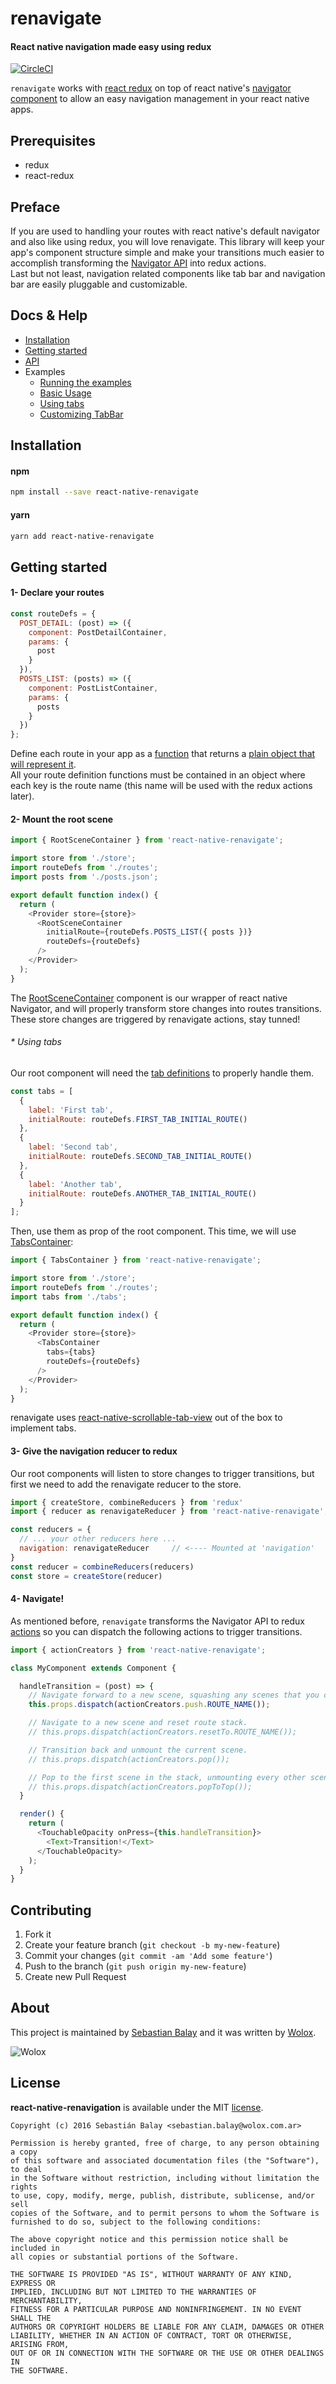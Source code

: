 # renavigate

#### React native navigation made easy using redux

[![CircleCI](https://circleci.com/gh/Wolox/react-native-renavigate.svg?style=svg)](https://circleci.com/gh/Wolox/react-native-renavigate)

`renavigate` works with [react redux](https://github.com/reactjs/react-redux/) on top of react native's [navigator component](https://facebook.github.io/react-native/docs/navigator.html) to allow an easy navigation management in your react native apps.

## Prerequisites
- redux
- react-redux

## Preface
If you are used to handling your routes with react native's default navigator and also like using redux, you will love renavigate. This library will keep your app's component structure simple and make your transitions much easier to accomplish transforming the [Navigator API](https://facebook.github.io/react-native/docs/navigator.html#methods) into redux actions.  
Last but not least, navigation related components like tab bar and navigation bar are easily pluggable and customizable.

## Docs & Help
- [Installation](#installation)
- [Getting started](#getting-started)
- [API](docs/API.md)
- Examples
  - [Running the examples](Examples)
  - [Basic Usage](Examples/BasicExample)
  - [Using tabs](Examples/TabsExample)
  - [Customizing TabBar](Examples/CustomTabBar)

## Installation

#### npm
```bash
npm install --save react-native-renavigate
```

#### yarn
```bash
yarn add react-native-renavigate
```


## Getting started

#### 1- Declare your routes

```js
const routeDefs = {
  POST_DETAIL: (post) => ({
    component: PostDetailContainer,
    params: {
      post
    }
  }),
  POSTS_LIST: (posts) => ({
    component: PostListContainer,
    params: {
      posts
    }
  })
};
```

Define each route in your app as a [function](docs/API.md#route-definitions) that returns a [plain object that will represent it](docs/API.md#route-instance).  
All your route definition functions must be contained in an object where each key is the route name (this name will be used with the redux actions later).

#### 2- Mount the root scene

```js
import { RootSceneContainer } from 'react-native-renavigate';

import store from './store';
import routeDefs from './routes';
import posts from './posts.json';

export default function index() {
  return (
    <Provider store={store}>
      <RootSceneContainer
        initialRoute={routeDefs.POSTS_LIST({ posts })}
        routeDefs={routeDefs}
      />
    </Provider>
  );
}
```

The [RootSceneContainer](docs/API.md#rootscenecontainer) component is our wrapper of react native Navigator, and will properly transform store changes into routes transitions. These store changes are triggered by renavigate actions, stay tunned!

###### * Using tabs
Our root component will need the [tab definitions](docs/API.md#tab-definitions) to properly handle them.

```js
const tabs = [
  {
    label: 'First tab',
    initialRoute: routeDefs.FIRST_TAB_INITIAL_ROUTE()
  },
  {
    label: 'Second tab',
    initialRoute: routeDefs.SECOND_TAB_INITIAL_ROUTE()
  },
  {
    label: 'Another tab',
    initialRoute: routeDefs.ANOTHER_TAB_INITIAL_ROUTE()
  }
];
```
Then, use them as prop of the root component. This time, we will use [TabsContainer](docs/API.md#tabscontainer):

```js
import { TabsContainer } from 'react-native-renavigate';

import store from './store';
import routeDefs from './routes';
import tabs from './tabs';

export default function index() {
  return (
    <Provider store={store}>
      <TabsContainer
        tabs={tabs}
        routeDefs={routeDefs}
      />
    </Provider>
  );
}
```

renavigate uses [react-native-scrollable-tab-view](https://github.com/skv-headless/react-native-scrollable-tab-view) out of the box to implement tabs.

#### 3- Give the navigation reducer to redux
Our root components will listen to store changes to trigger transitions, but first we need to add the renavigate reducer to the store.

```js
import { createStore, combineReducers } from 'redux'
import { reducer as renavigateReducer } from 'react-native-renavigate';

const reducers = {
  // ... your other reducers here ...
  navigation: renavigateReducer     // <---- Mounted at 'navigation'
}
const reducer = combineReducers(reducers)
const store = createStore(reducer)
```

#### 4- Navigate!
As mentioned before, `renavigate` transforms the Navigator API to redux [actions](docs/API.md#actions) so you can dispatch the following actions to trigger transitions.

```js
import { actionCreators } from 'react-native-renavigate';

class MyComponent extends Component {

  handleTransition = (post) => {
    // Navigate forward to a new scene, squashing any scenes that you could jump forward to.
    this.props.dispatch(actionCreators.push.ROUTE_NAME());

    // Navigate to a new scene and reset route stack.
    // this.props.dispatch(actionCreators.resetTo.ROUTE_NAME());

    // Transition back and unmount the current scene.
    // this.props.dispatch(actionCreators.pop());

    // Pop to the first scene in the stack, unmounting every other scene.
    // this.props.dispatch(actionCreators.popToTop());
  }

  render() {
    return (
      <TouchableOpacity onPress={this.handleTransition}>
        <Text>Transition!</Text>
      </TouchableOpacity>
    );
  }
}
```

## Contributing

1. Fork it
2. Create your feature branch (`git checkout -b my-new-feature`)
3. Commit your changes (`git commit -am 'Add some feature'`)
4. Push to the branch (`git push origin my-new-feature`)
5. Create new Pull Request

## About

This project is maintained by [Sebastian Balay](https://github.com/sbalay) and it was written by [Wolox](http://www.wolox.com.ar).

![Wolox](https://raw.githubusercontent.com/Wolox/press-kit/master/logos/logo_banner.png)

## License

**react-native-renavigation** is available under the MIT [license](LICENSE).

    Copyright (c) 2016 Sebastián Balay <sebastian.balay@wolox.com.ar>

    Permission is hereby granted, free of charge, to any person obtaining a copy
    of this software and associated documentation files (the "Software"), to deal
    in the Software without restriction, including without limitation the rights
    to use, copy, modify, merge, publish, distribute, sublicense, and/or sell
    copies of the Software, and to permit persons to whom the Software is
    furnished to do so, subject to the following conditions:

    The above copyright notice and this permission notice shall be included in
    all copies or substantial portions of the Software.

    THE SOFTWARE IS PROVIDED "AS IS", WITHOUT WARRANTY OF ANY KIND, EXPRESS OR
    IMPLIED, INCLUDING BUT NOT LIMITED TO THE WARRANTIES OF MERCHANTABILITY,
    FITNESS FOR A PARTICULAR PURPOSE AND NONINFRINGEMENT. IN NO EVENT SHALL THE
    AUTHORS OR COPYRIGHT HOLDERS BE LIABLE FOR ANY CLAIM, DAMAGES OR OTHER
    LIABILITY, WHETHER IN AN ACTION OF CONTRACT, TORT OR OTHERWISE, ARISING FROM,
    OUT OF OR IN CONNECTION WITH THE SOFTWARE OR THE USE OR OTHER DEALINGS IN
    THE SOFTWARE.
